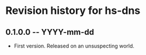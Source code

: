 # Revision history for hs-dns

## 0.1.0.0 -- YYYY-mm-dd

* First version. Released on an unsuspecting world.
